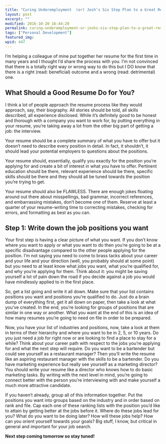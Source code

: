```yaml
---
title: "Curing Underemployment  (or) Josh’s Six Step Plan to a Great Resume (part 1 of 6)"
layout: post
excerpt: ""
modified: 2016-10-20 16:44:20
permalink: curing-underemployment-or-joshs-six-step-plan-to-a-great-resume-part-1-of-6/index.html
tags: ["Personal Development"]
featured_img:
wpid: 447
---
```



I’m helping a colleague of mine put together her resume for the first time in many years and I thought I’d share the process with you. I’m not convinced that there is a totally right way or wrong way to do this but I DO know that there is a right (read: beneficial) outcome and a wrong (read: detrimental) one.

What Should a Good Resume Do for You?
-------------------------------------

I think a lot of people approach the resume process like they would approach, say, their biography. All stories should be told, all skills described, all experience disclosed. While it’s definitely good to be honest and thorough with a company you want to work for, by putting everything in your resume, you’re taking away a lot from the other big part of getting a job: the interview.

Your resume should be a complete summary of what you have to offer but it doesn’t need to describe every position in detail. In fact, it shouldn’t, it should lead your potential employers to questions about the positions.

Your resume should, essentially, qualify you exactly for the position you’re applying for and create a bit of interest in what you have to offer. Pertinent education should be there, relevant experience should be there, specific skills should be there and they should all be tuned towards the position you’re trying to get.

Your resume should also be FLAWLESS. There are enough jokes floating around out there about misspellings, bad grammar, incorrect references, and embarrassing mistakes, don’t become one of them. Reserve at least a quarter of your resume-writing time to correcting mistakes, checking for errors, and formatting as best as you can.

Step 1: Write down the job positions you want
---------------------------------------------

Your first step is having a clear picture of what you want. If you don’t know where you want to apply or what you want to do then you’re going to be at a specific disadvantage compared to the other people applying for the position. I’m not saying you need to come to brass tacks about your career and your life and your direction (well, you probably should at some point) but you need to at least know what jobs you want, what you’re qualified for, and why you’re applying for them. Think about it: you might be saving yourself a lot of pain down the road if you decide against a job you would have mindlessly applied to in the first place.

So, get a list going and write it all down. Make sure that your list contains positions you want and positions you’re qualified to do. Just do a brain dump of everything first, get it all down on paper, then take a look at what you’ve created. In the end, you’re looking for groups of positions that are similar in one way or another. What you want at the end of this is an idea of how many resumes you’re going to need on file in order to be prepared.

Now, you have your list of industries and positions, now, take a look at them in terms of their hierarchy and where you want to be in 2, 5, or 10 years. Do you just need a job for right now or are looking to find a place to stay for a while? Think about your career path with respect to the jobs you’re applying for and what the next step will require. Do you want to be a bartender but could see yourself as a restaurant manager? Then you’ll write the resume like an aspiring restaurant manager with the skills to be a bartender. Do you have marketing experience but really see yourself as a marketing director? You should write your resume like a director who knows how to do basic marketing tasks. By writing with the next level in mind, you’re going to connect better with the person you’re interviewing with and make yourself a much more attractive candidate.

If you haven’t already, group all of this information together. Put the positions you want into groups based on the industry and in order based on rank and file. Cap each one of these ranking lists with the position you’d like to attain by getting better at the jobs before it. Where do these jobs lead for you? What do you want to be doing later? How will these jobs help? How can you orient yourself towards your goals? Big stuff, I know, but critical in general and important for your job search.

**Next step coming tomorrow so stay tuned!**
